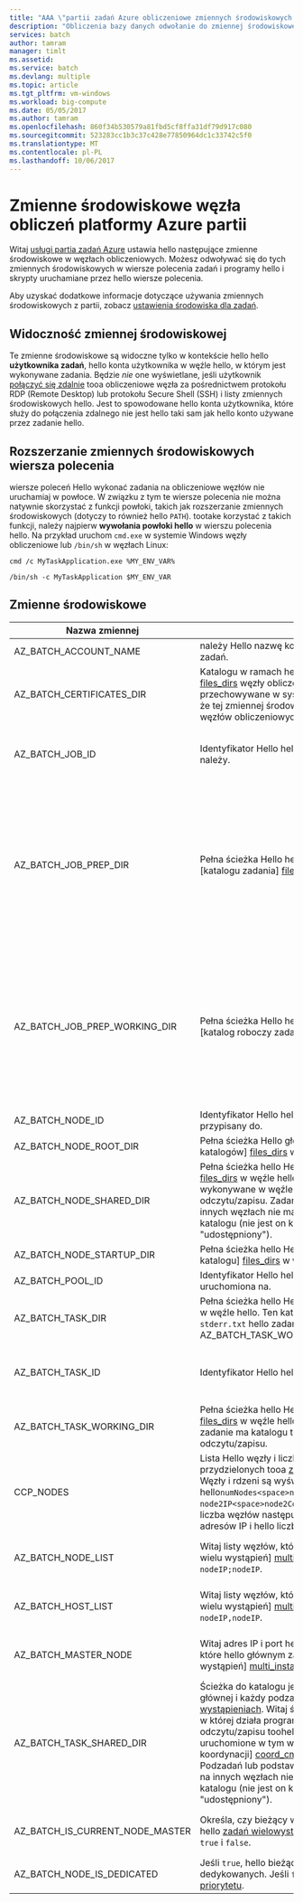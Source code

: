 ```yaml
---
title: "AAA \"partii zadań Azure obliczeniowe zmiennych środowiskowych węzła | Dokumentacja firmy Microsoft\""
description: "Obliczenia bazy danych odwołanie do zmiennej środowiskowej węzła dla analizach wsadowych Azure."
services: batch
author: tamram
manager: timlt
ms.assetid: 
ms.service: batch
ms.devlang: multiple
ms.topic: article
ms.tgt_pltfrm: vm-windows
ms.workload: big-compute
ms.date: 05/05/2017
ms.author: tamram
ms.openlocfilehash: 860f34b530579a81fbd5cf8ffa31df79d917c080
ms.sourcegitcommit: 523283cc1b3c37c428e77850964dc1c33742c5f0
ms.translationtype: MT
ms.contentlocale: pl-PL
ms.lasthandoff: 10/06/2017
---
```

# <a name="azure-batch-compute-node-environment-variables"></a>Zmienne środowiskowe węzła obliczeń platformy Azure partii
Witaj [usługi partia zadań Azure](https://azure.microsoft.com/services/batch/) ustawia hello następujące zmienne środowiskowe w węzłach obliczeniowych. Możesz odwoływać się do tych zmiennych środowiskowych w wiersze polecenia zadań i programy hello i skrypty uruchamiane przez hello wiersze polecenia.

Aby uzyskać dodatkowe informacje dotyczące używania zmiennych środowiskowych z partii, zobacz [ustawienia środowiska dla zadań](https://docs.microsoft.com/azure/batch/batch-api-basics#environment-settings-for-tasks).

## <a name="environment-variable-visibility"></a>Widoczność zmiennej środowiskowej

Te zmienne środowiskowe są widoczne tylko w kontekście hello hello **użytkownika zadań**, hello konta użytkownika w węźle hello, w którym jest wykonywane zadania. Będzie *nie* one wyświetlane, jeśli użytkownik [połączyć się zdalnie](https://azure.microsoft.com/documentation/articles/batch-api-basics/#connecting-to-compute-nodes) tooa obliczeniowe węzła za pośrednictwem protokołu RDP (Remote Desktop) lub protokołu Secure Shell (SSH) i listy zmiennych środowiskowych hello. Jest to spowodowane hello konta użytkownika, które służy do połączenia zdalnego nie jest hello taki sam jak hello konto używane przez zadanie hello.

## <a name="command-line-expansion-of-environment-variables"></a>Rozszerzanie zmiennych środowiskowych wiersza polecenia

wiersze poleceń Hello wykonać zadania na obliczeniowe węzłów nie uruchamiaj w powłoce. W związku z tym te wiersze polecenia nie można natywnie skorzystać z funkcji powłoki, takich jak rozszerzanie zmiennych środowiskowych (dotyczy to również hello `PATH`). tootake korzystać z takich funkcji, należy najpierw **wywołania powłoki hello** w wierszu polecenia hello. Na przykład uruchom `cmd.exe` w systemie Windows węzły obliczeniowe lub `/bin/sh` w węzłach Linux:

`cmd /c MyTaskApplication.exe %MY_ENV_VAR%`

`/bin/sh -c MyTaskApplication $MY_ENV_VAR`

## <a name="environment-variables"></a>Zmienne środowiskowe

| Nazwa zmiennej                     | Opis                                                              | Dostępność | Przykład |
|-----------------------------------|--------------------------------------------------------------------------|--------------|---------|
| AZ_BATCH_ACCOUNT_NAME           | należy Hello nazwę konta wsadowego hello hello zadań.                  | Wszystkie zadania.   | mybatchaccount |
| AZ_BATCH_CERTIFICATES_DIR       | Katalogu w ramach hello [katalog roboczy zadania] [ files_dirs] węzły obliczeniowe, w którym certyfikaty są przechowywane w systemie Linux. Należy pamiętać, że tej zmiennej środowiskowej dotyczy tooWindows węzłów obliczeniowych.                                                  | Wszystkie zadania.   |  /mnt/Batch/Tasks/workitems/batchjob001/Job-1/task001/certs |
| AZ_BATCH_JOB_ID                 | Identyfikator Hello hello zadania, które hello zadań należy. | Wszystkie zadania z wyjątkiem uruchomienia zadania. | batchjob001 |
| AZ_BATCH_JOB_PREP_DIR           | Pełna ścieżka Hello hello zadanie przygotowanie [katalogu zadania] [ files_dirs] w węźle hello. | Wszystkie zadania z wyjątkiem uruchamiania zadań i zadania przygotowanie zadania. Dostępne tylko, gdy zadanie hello skonfigurowano zadanie przygotowanie zadania. | C:\user\tasks\workitems\jobprepreleasesamplejob\job-1\jobpreparation |
| AZ_BATCH_JOB_PREP_WORKING_DIR   | Pełna ścieżka Hello hello zadanie przygotowanie [katalog roboczy zadania] [ files_dirs] w węźle hello. | Wszystkie zadania z wyjątkiem uruchamiania zadań i zadania przygotowanie zadania. Dostępne tylko, gdy zadanie hello skonfigurowano zadanie przygotowanie zadania. | C:\user\tasks\workitems\jobprepreleasesamplejob\job-1\jobpreparation\wd |
| AZ_BATCH_NODE_ID                | Identyfikator Hello hello węzła, który hello zadań jest przypisany do. | Wszystkie zadania. | TVM-1219235766_3-20160919t172711z |
| AZ_BATCH_NODE_ROOT_DIR          | Pełna ścieżka Hello głównego hello wszystkich [partii katalogów] [ files_dirs] w węźle hello. | Wszystkie zadania. | C:\user\tasks |
| AZ_BATCH_NODE_SHARED_DIR        | Pełna ścieżka hello Hello [udostępnionego katalogu] [ files_dirs] w węźle hello. Wszystkie zadania, które są wykonywane w węźle ma katalogu toothis dostęp do odczytu/zapisu. Zadania, które są wykonywane na innych węzłach nie mają dostępu zdalnego toothis katalogu (nie jest on katalogu sieciowym "udostępniony"). | Wszystkie zadania. | C:\user\tasks\shared |
| AZ_BATCH_NODE_STARTUP_DIR       | Pełna ścieżka hello Hello [uruchomić zadania katalogu] [ files_dirs] w węźle hello. | Wszystkie zadania. | C:\user\tasks\startup |
| AZ_BATCH_POOL_ID                | Identyfikator Hello hello puli, która hello zadań jest uruchomiona na. | Wszystkie zadania. | batchpool001 |
| AZ_BATCH_TASK_DIR               | Pełna ścieżka hello Hello [katalogu zadania] [ files_dirs] w węźle hello. Ten katalog zawiera hello `stdout.txt` i `stderr.txt` hello zadań i hello AZ_BATCH_TASK_WORKING_DIR. | Wszystkie zadania. | C:\user\tasks\workitems\batchjob001\job-1\task001 |
| AZ_BATCH_TASK_ID                | Identyfikator Hello hello bieżącego zadania. | Wszystkie zadania z wyjątkiem uruchomienia zadania. | task001 |
| AZ_BATCH_TASK_WORKING_DIR       | Pełna ścieżka hello Hello [katalog roboczy zadania] [ files_dirs] w węźle hello. Witaj aktualnie uruchomione zadanie ma katalogu toothis dostęp do odczytu/zapisu. | Wszystkie zadania. | C:\user\tasks\workitems\batchjob001\job-1\task001\wd |
| CCP_NODES                       | Lista Hello węzły i liczba rdzeni przypadająca na węzeł przydzielonych tooa [zadań wielu wystąpieniach][multi_instance]. Węzły i rdzeni są wyświetlane w formacie hello`numNodes<space>node1IP<space>node1Cores<space>`<br/>`node2IP<space>node2Cores<space> ...`, gdzie hello liczba węzłów następuje co najmniej jeden węzeł adresów IP i hello liczba rdzeni dla każdego. |  Mająca wiele wystąpień podstawowym i podzadania. |`2 10.0.0.4 1 10.0.0.5 1` |
| AZ_BATCH_NODE_LIST              | Witaj listy węzłów, które są przydzielane tooa [zadań wielu wystąpień] [ multi_instance] w formacie hello `nodeIP;nodeIP`. | Mająca wiele wystąpień podstawowym i podzadania. | `10.0.0.4;10.0.0.5` |
| AZ_BATCH_HOST_LIST              | Witaj listy węzłów, które są przydzielane tooa [zadań wielu wystąpień] [ multi_instance] w formacie hello `nodeIP,nodeIP`. | Mająca wiele wystąpień podstawowym i podzadania. | `10.0.0.4,10.0.0.5` |
| AZ_BATCH_MASTER_NODE            | Witaj adres IP i port hello węzła obliczeniowego na które hello głównym zadaniem [zadań wielu wystąpień] [ multi_instance] działa. | Mająca wiele wystąpień podstawowym i podzadania. | `10.0.0.4:6000`|
| AZ_BATCH_TASK_SHARED_DIR | Ścieżka do katalogu jest taka sama dla hello zadanie głównej i każdy podzadaniem [zadań wielu wystąpieniach][multi_instance]. Witaj ścieżka istnieje w każdym węźle, w której działa program hello wielu wystąpień zadań i odczytu/zapisu toohello dostępne polecenia zadania uruchomione w tym węźle (zarówno hello [polecenia koordynacji] [ coord_cmd] i hello [polecenia aplikacji][app_cmd]). Podzadań lub podstawowe zadania, które wykonania na innych węzłach nie mają dostępu zdalnego toothis katalogu (nie jest on katalogu sieciowym "udostępniony"). | Mająca wiele wystąpień podstawowym i podzadania. | C:\user\tasks\workitems\multiinstancesamplejob\job-1\multiinstancesampletask |
| AZ_BATCH_IS_CURRENT_NODE_MASTER | Określa, czy bieżący węzeł hello jest węzeł główny hello [zadań wielowystąpieniowy][multi_instance]. Możliwe wartości to `true` i `false`.| Mająca wiele wystąpień podstawowym i podzadania. | `true` |
| AZ_BATCH_NODE_IS_DEDICATED | Jeśli `true`, hello bieżący węzeł jest węzłem dedykowanych. Jeśli `false`, jest [węzła niskiego priorytetu](batch-low-pri-vms.md). | Wszystkie zadania. | `true` |

[files_dirs]: https://azure.microsoft.com/documentation/articles/batch-api-basics/#files-and-directories
[multi_instance]: https://azure.microsoft.com/documentation/articles/batch-mpi/
[coord_cmd]: https://azure.microsoft.com/documentation/articles/batch-mpi/#coordination-command
[app_cmd]: https://azure.microsoft.com/documentation/articles/batch-mpi/#application-command
